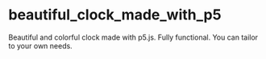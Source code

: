 # beautiful_clock_made_with_p5
Beautiful and colorful clock made with p5.js. Fully functional. You can tailor to your own needs.
